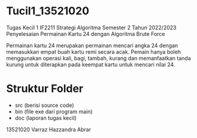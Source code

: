 # Tucil1_13521020


Tugas Kecil 1 IF2211 Strategi Algoritma Semester 2 Tahun 2022/2023
Penyelesaian Permainan Kartu 24 dengan Algoritma Brute Force

Permainan kartu 24 merupakan permainan mencari angka 24 dengan memasukkan empat buah kartu remi secara acak. Pemain hanya boleh menggunakan operasi kali, bagi, tambah, kurang dan memanfaatkan tanda kurung untuk diterapkan pada keempat kartu untuk mencari nilai 24.

# Struktur Folder
- src (berisi source code)
- bin (file exe dari program main)
- doc (laporan tugas kecil)

13521020 Varraz Hazzandra Abrar




